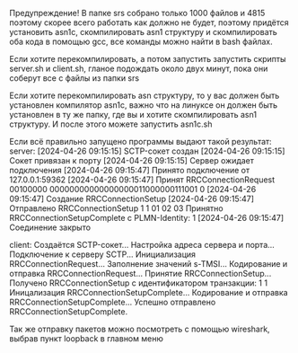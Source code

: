 Предупреждение! В папке srs собрано только 1000 файлов и 4815 поэтому скорее всего работать как должно не будет, поэтому придётся установить asn1c, скомпилировать asn1 структуру и скомпилировать оба кода в помощью gcc, все команды можно найти в bash файлах.

Если хотите перекомпилировать, а потом запустить запустить скрипты server.sh и client.sh, гланое подождать около двух минут, пока они соберут все c файлы из папки srs

Если хотите перекомпилировать asn структуру, то у вас должен быть установлен компилятор asn1c, важно что на линуксе он должен быть установлен в ту же папку, где вы и хотите скомпилировать asn1 структуру. И после этого можете запустить asn1c.sh

Если всё правильно запущено программы выдают такой результат:
server:
[2024-04-26 09:15:15] SCTP-сокет создан
[2024-04-26 09:15:15] Сокет привязан к порту
[2024-04-26 09:15:15] Сервер ожидает подключения
[2024-04-26 09:15:47] Принято подключениe от 127.0.0.1:59362
[2024-04-26 09:15:47] Принят RRCConnectionRequest
<RRCConnectionRequest>
    <criticalExtensions>
        <rrcConnectionRequest-r8>
            <ue-Identity>
                <s-TMSI>
                    <mmec>
                        00100000
                    </mmec>
                    <m-TMSI>
                        00000000000000000011000000111001
                    </m-TMSI>
                </s-TMSI>
            </ue-Identity>
            <establishmentCause><emergency/></establishmentCause>
            <spare>
                0
            </spare>
        </rrcConnectionRequest-r8>
    </criticalExtensions>
</RRCConnectionRequest>
[2024-04-26 09:15:47] Создание RRCConnectionSetup
[2024-04-26 09:15:47] Отправлено RRCConnectionSetup
<RRCConnectionSetupComplete>
    <rrc-TransactionIdentifier>1</rrc-TransactionIdentifier>
    <criticalExtensions>
        <c1>
            <rrcConnectionSetupComplete-r8>
                <selectedPLMN-Identity>1</selectedPLMN-Identity>
                <dedicatedInfoNAS>01 02 03</dedicatedInfoNAS>
            </rrcConnectionSetupComplete-r8>
        </c1>
    </criticalExtensions>
</RRCConnectionSetupComplete>
Принятно RRCConnectionSetupComplete с PLMN-Identity: 1
[2024-04-26 09:15:47] Соединение закрыто


client:
Создаётся SCTP-сокет...
Настройка адреса сервера и порта...
Подключение к серверу SCTP...
Инициализация RRCConnectionRequest...
Заполнение значений s-TMSI...
Кодирование и отправка RRCConnectionRequest...
Принятие RRCConnectionSetup...
Получено RRCConnectionSetup с идентификатором транзакции: 1
<RRCConnectionSetup>
    <rrc-TransactionIdentifier>1</rrc-TransactionIdentifier>
    <criticalExtensions>
        <c1>
            <rrcConnectionSetup-r8>
                <radioResourceConfigDedicated>
                </radioResourceConfigDedicated>
            </rrcConnectionSetup-r8>
        </c1>
    </criticalExtensions>
</RRCConnectionSetup>
Иницализация RRCConnectionSetupComplete...
Кодирование и отправка RRCConnectionSetupComplete...
Успешно отправлено RRCConnectionSetupComplete.


Так же отправку пакетов можно посмотреть с помощью wireshark, выбрав пункт loopback в главном меню
